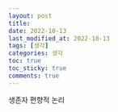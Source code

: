 ```yaml
---
layout: post
title: 
date: 2022-10-13
last_modified_at: 2022-10-13
tags: [생각]
categories: 생각
toc: true
toc_sticky: true
comments: true 
---
```



생존자 편향적 논리


